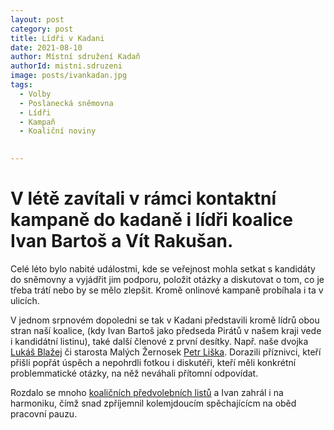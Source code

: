 ```yaml
---
layout: post
category: post
title: Lídři v Kadani 
date: 2021-08-10
author: Místní sdružení Kadaň
authorId: mistni.sdruzeni 
image: posts/ivankadan.jpg
tags:
  - Volby
  - Poslanecká sněmovna
  - Lídři
  - Kampaň
  - Koaliční noviny
  

---
```


# V létě zavítali v rámci kontaktní kampaně do kadaně i lídři koalice Ivan Bartoš a Vít Rakušan.

Celé léto bylo nabité událostmi, kde se veřejnost mohla setkat s kandidáty do sněmovny a vyjádřit jim podporu, položit otázky a diskutovat o tom, 
co je třeba trátí nebo by se mělo zlepšit. Kromě onlinové kampaně probíhala i ta v ulicích.

V jednom srpnovém dopoledni se tak v Kadani představili kromě lídrů obou stran naší koalice, (kdy Ivan Bartoš jako předseda Pirátů v našem kraji vede i kandidátní listinu), 
také další členové z první desítky. Např. naše dvojka [Lukáš Blažej](https://www.pirati.cz/lide/lukas-blazej/) či starosta Malých Žernosek [Petr Liška](https://www.starostove-nezavisli.cz/volby/archiv/parlamentni-volby-2017/ustecky-kraj/liska-petr).
Dorazili příznivci, kteří přišli popřát úspěch a nepohrdli fotkou i diskutéři, kteří měli konkrétní problemmatické otázky, na něž neváhali přítomní odpovídat.

Rozdalo se mnoho [koaličních předvolebních listů]( https://piratistanuk.cz/) a Ivan zahrál i na harmoniku, čímž snad zpříjemnil kolemjdoucím spěchajícícm na oběd pracovní pauzu.


